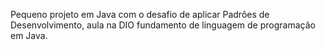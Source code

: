 Pequeno projeto em Java com o desafio de aplicar Padrões de Desenvolvimento, aula na DIO fundamento de linguagem de programação em Java.

